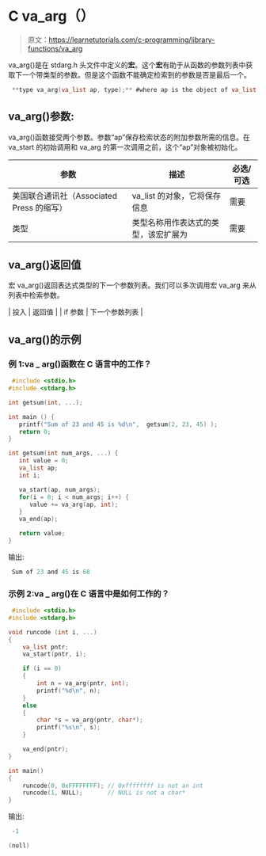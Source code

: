 # C va_arg（）

> 原文：<https://learnetutorials.com/c-programming/library-functions/va_arg>

va_arg()是在 stdarg.h 头文件中定义的**宏**。这个**宏**有助于从函数的参数列表中获取下一个带类型的参数。但是这个函数不能确定检索到的参数是否是最后一个。

```c
 **type va_arg(va_list ap, type);** #where ap is the object of va_list 

```

## va_arg()参数:

va_arg()函数接受两个参数。参数“ap”保存检索状态的附加参数所需的信息。在 va_start 的初始调用和 va_arg 的第一次调用之前，这个“ap”对象被初始化。

| ****参数**** | ****描述**** | ****必选/可选**** |
| --- | --- | --- |
| 美国联合通讯社（Associated Press 的缩写） | va_list 的对象，它将保存信息 | 需要 |
| 类型 | 类型名称用作表达式的类型，该宏扩展为 | 需要 |

## va_arg()返回值

宏 va_arg()返回表达式类型的下一个参数列表。我们可以多次调用宏 va_arg 来从列表中检索参数。

| 投入 | 返回值 |
| if 参数 | 下一个参数列表 |

## va_arg()的示例

### 例 1:va _ arg()函数在 C 语言中的工作？

```c
 #include <stdio.h>
#include <stdarg.h>

int getsum(int, ...);

int main () {
   printf("Sum of 23 and 45 is %d\n",  getsum(2, 23, 45) );
   return 0;
}

int getsum(int num_args, ...) {
   int value = 0;
   va_list ap;
   int i;

   va_start(ap, num_args);
   for(i = 0; i < num_args; i++) {
      value += va_arg(ap, int);
   }
   va_end(ap);

   return value;
} 

```

输出:

```c
 Sum of 23 and 45 is 68 
```

### 示例 2:va _ arg()在 C 语言中是如何工作的？

```c
 #include <stdio.h>
#include <stdarg.h>

void runcode (int i, ...)
{
    va_list pntr;
    va_start(pntr, i);

    if (i == 0)
    {
        int n = va_arg(pntr, int);
        printf("%d\n", n);
    }
    else
    {
        char *s = va_arg(pntr, char*);
        printf("%s\n", s);
    }

    va_end(pntr);
}

int main()
{
    runcode(0, 0xFFFFFFFF); // 0xffffffff is not an int
    runcode(1, NULL);       // NULL is not a char*
} 

```

输出:

```c
 -1

(null) 
```